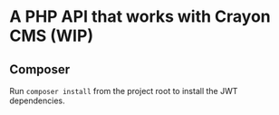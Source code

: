 # A PHP API that works with Crayon CMS (WIP)

## Composer
Run `composer install` from the project root to install the JWT dependencies.
